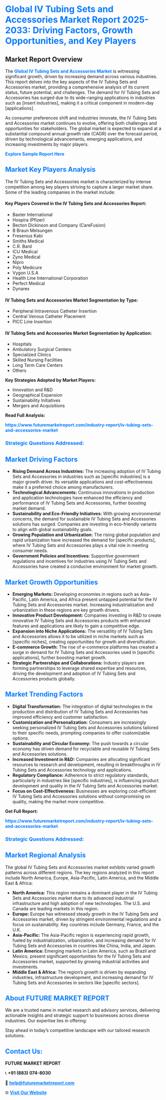 <h1 style="color: #007BFF;">Global IV Tubing Sets and Accessories Market Report 2025-2033: Driving Factors, Growth Opportunities, and Key Players</h1>

<section id="overview">
<h2>Market Report Overview</h2>
<p>The <a href="https://www.futuremarketreport.com/industry-report/iv-tubing-sets-and-accessories-market" style="color: #007BFF; text-decoration: none;"><strong>Global IV Tubing Sets and Accessories Market</strong></a> is witnessing significant growth, driven by increasing demand across various industries. This report delves into the key aspects of the IV Tubing Sets and Accessories market, providing a comprehensive analysis of its current status, future potential, and challenges. The demand for IV Tubing Sets and Accessories has surged due to its wide-ranging applications in industries such as [insert industries], making it a critical component in modern-day [applications].</p>
<p>As consumer preferences shift and industries innovate, the IV Tubing Sets and Accessories market continues to evolve, offering both challenges and opportunities for stakeholders. The global market is expected to expand at a substantial compound annual growth rate (CAGR) over the forecast period, driven by technological advancements, emerging applications, and increasing investments by major players.</p>
</section>

<section id="overview">
<p><a href="https://www.futuremarketreport.com/request-sample/reportId=46635" style="color: #007BFF; text-decoration: none;"><strong>Explore Sample Report Here</strong></a></p>
</section>

<section id="key-players">
<h2 style="color: #007BFF;">Market Key Players Analysis</h2>
<p>The IV Tubing Sets and Accessories market is characterized by intense competition among key players striving to capture a larger market share. Some of the leading companies in the market include:</p>
<h4>Key Players Covered in the IV Tubing Sets and Accessories Report:</h4>
<ul><li>Baxter International</li><li>Hospira (Pfizer)</li><li>Becton Dickinson and Company (CareFusion)</li><li>B Braun Melsungen</li><li>Fresenius Kabi</li><li>Smiths Medical</li><li>C.R. Bard</li><li>ICU Medical</li><li>Zyno Medical</li><li>Nipro</li><li>Poly Medicure</li><li>Vygon U.S.A</li><li>Health Line International Corporation</li><li>Perfect Medical</li><li>Dynarex</li></ul>
<h4>IV Tubing Sets and Accessories Market Segmentation by Type:</h4>
<ul><li>Peripheral Intravenous Catheter Insertion</li><li>Central Venous Catheter Placement</li><li>PICC Line Insertion</li></ul>

<h4>IV Tubing Sets and Accessories Market Segmentation by Application:</h4>
<ul><li>Hospitals</li><li>Ambulatory Surgical Centers</li><li>Specialized Clinics</li><li>Skilled Nursing Facilities</li><li>Long Term Care Centers</li><li>Others</li></ul>
<p><strong>Key Strategies Adopted by Market Players:</strong></p>
<ul>
<li>Innovation and R&D</li>
<li>Geographical Expansion</li>
<li>Sustainability Initiatives</li>
<li>Mergers and Acquisitions</li>
</ul>
</section>

<section>
<p><strong>Read Full Analysis: </strong></p><a href="https://www.futuremarketreport.com/industry-report/iv-tubing-sets-and-accessories-market" style="color: #007BFF; text-decoration: none;"><strong>https://www.futuremarketreport.com/industry-report/iv-tubing-sets-and-accessories-market</strong></a>
<h3 style="color: #007BFF;">Strategic Questions Addressed:</h3>
</section>

<section id="driving-factors">
<h2 style="color: #007BFF;">Market Driving Factors</h2>
<ul>
<li><strong>Rising Demand Across Industries:</strong> The increasing adoption of IV Tubing Sets and Accessories in industries such as [specific industries] is a major growth driver. Its versatile applications and cost-effectiveness make it a preferred choice among manufacturers.</li>
<li><strong>Technological Advancements:</strong> Continuous innovations in production and application technologies have enhanced the efficiency and performance of IV Tubing Sets and Accessories, further boosting market demand.</li>
<li><strong>Sustainability and Eco-Friendly Initiatives:</strong> With growing environmental concerns, the demand for sustainable IV Tubing Sets and Accessories solutions has surged. Companies are investing in eco-friendly variants to align with global sustainability goals.</li>
<li><strong>Growing Population and Urbanization:</strong> The rising global population and rapid urbanization have increased the demand for [specific products], where IV Tubing Sets and Accessories plays a vital role in meeting consumer needs.</li>
<li><strong>Government Policies and Incentives:</strong> Supportive government regulations and incentives for industries using IV Tubing Sets and Accessories have created a conducive environment for market growth.</li>
</ul>
</section>

<section id="growth-opportunities">
<h2 style="color: #007BFF;">Market Growth Opportunities</h2>
<ul>
<li><strong>Emerging Markets:</strong> Developing economies in regions such as Asia-Pacific, Latin America, and Africa present untapped potential for the IV Tubing Sets and Accessories market. Increasing industrialization and urbanization in these regions are key growth drivers.</li>
<li><strong>Innovative Product Development:</strong> Companies investing in R&D to create innovative IV Tubing Sets and Accessories products with enhanced features and applications are likely to gain a competitive edge.</li>
<li><strong>Expansion into Niche Applications:</strong> The versatility of IV Tubing Sets and Accessories allows it to be utilized in niche markets such as [specific niches], creating opportunities for growth and diversification.</li>
<li><strong>E-commerce Growth:</strong> The rise of e-commerce platforms has created a surge in demand for IV Tubing Sets and Accessories used in [specific applications], further boosting market growth.</li>
<li><strong>Strategic Partnerships and Collaborations:</strong> Industry players are forming partnerships to leverage shared expertise and resources, driving the development and adoption of IV Tubing Sets and Accessories products globally.</li>
</ul>
</section>

<section id="trending-factors">
<h2 style="color: #007BFF;">Market Trending Factors</h2>
<ul>
<li><strong>Digital Transformation:</strong> The integration of digital technologies in the production and distribution of IV Tubing Sets and Accessories has improved efficiency and customer satisfaction.</li>
<li><strong>Customization and Personalization:</strong> Consumers are increasingly seeking personalized IV Tubing Sets and Accessories solutions tailored to their specific needs, prompting companies to offer customizable options.</li>
<li><strong>Sustainability and Circular Economy:</strong> The push towards a circular economy has driven demand for recyclable and reusable IV Tubing Sets and Accessories solutions.</li>
<li><strong>Increased Investment in R&D:</strong> Companies are allocating significant resources to research and development, resulting in breakthroughs in IV Tubing Sets and Accessories technology and applications.</li>
<li><strong>Regulatory Compliance:</strong> Adherence to strict regulatory standards, particularly in industries like [specific industries], is influencing product development and quality in the IV Tubing Sets and Accessories market.</li>
<li><strong>Focus on Cost-Effectiveness:</strong> Businesses are exploring cost-efficient IV Tubing Sets and Accessories solutions without compromising on quality, making the market more competitive.</li>
</ul>
</section>

<section>
<p><strong>Get Full Report: </strong></p><a href="https://www.futuremarketreport.com/industry-report/iv-tubing-sets-and-accessories-market" style="color: #007BFF; text-decoration: none;"><strong>https://www.futuremarketreport.com/industry-report/iv-tubing-sets-and-accessories-market</strong></a>
<h3 style="color: #007BFF;">Strategic Questions Addressed:</h3>
</section>


<section id="regional-analysis">
<h2 style="color: #007BFF;">Market Regional Analysis</h2>
<p>The global IV Tubing Sets and Accessories market exhibits varied growth patterns across different regions. The key regions analyzed in this report include North America, Europe, Asia-Pacific, Latin America, and the Middle East & Africa:</p>
<ul>
<li><strong>North America:</strong> This region remains a dominant player in the IV Tubing Sets and Accessories market due to its advanced industrial infrastructure and high adoption of new technologies. The U.S. and Canada are leading markets in this region.</li>
<li><strong>Europe:</strong> Europe has witnessed steady growth in the IV Tubing Sets and Accessories market, driven by stringent environmental regulations and a focus on sustainability. Key countries include Germany, France, and the U.K.</li>
<li><strong>Asia-Pacific:</strong> The Asia-Pacific region is experiencing rapid growth, fueled by industrialization, urbanization, and increasing demand for IV Tubing Sets and Accessories in countries like China, India, and Japan.</li>
<li><strong>Latin America:</strong> Emerging markets in Latin America, such as Brazil and Mexico, present significant opportunities for the IV Tubing Sets and Accessories market, supported by growing industrial activities and investments.</li>
<li><strong>Middle East & Africa:</strong> The region’s growth is driven by expanding industries, infrastructure development, and increasing demand for IV Tubing Sets and Accessories in sectors like [specific sectors].</li>
</ul>
</section>

<footer>
<h2 style="color: #007BFF;">About FUTURE MARKET REPORT</h2>
<p>We are a trusted name in market research and advisory services, delivering actionable insights and strategic support to businesses across diverse industries. Our expertise lies in offering:</p>

<p>Stay ahead in today’s competitive landscape with our tailored research solutions.</p>

<h2 style="color: #007BFF;">Contact Us:</h2>
<p><strong>FUTURE MARKET REPORT</strong></p>
<p>📞 <strong>+91 (883) 074-8030</strong></p>
<p>📧 <strong><a href="mailto:help@futuremarketreport.com" style="color: #007BFF;">help@futuremarketreport.com</a></strong></p>
<p>🌐 <strong><a href="https://www.futuremarketreport.com/" style="color: #007BFF;">Visit Our Website</a></strong></p>
</footer>